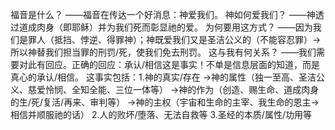 福音是什么？
	——福音在传达一个好消息：神爱我们。
神如何爱我们？
	——神透过道成肉身（即耶稣）并为我们死而彰显祂的爱。
为何要用这方式？
	——因为我们是罪人（抵挡、悖逆、得罪神）；神既爱我们又是圣洁公义的（不能容忍罪）->所以神替我们担当罪的刑罚/死，使我们免去刑罚。
这与我有何关系？
	——我们需要对此有回应。正确的回应：承认/相信这是事实！不单是信息层面的知道，而是真心的承认/相信。
	这事实包括：1.神的真实/存在
				->神的属性（独一至高、圣洁公义、慈爱怜悯、全知全能、三位一体等）
				->神的作为（创造、赐生命、道成肉身的生/死/复活/再来、审判等）
				->神的主权（宇宙和生命的主宰、我生命的恩主->相信并顺服祂的话）
				2.人的败坏/堕落、无法自救等
				3.圣经的本质/属性/功用等